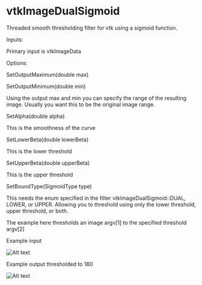 # vtkImageDualSigmoid
Threaded smooth thresholding filter for vtk using a sigmoid function.

Inputs:

 Primary input is vtkImageData
 
Options:

 SetOutputMaximum(double max)
 
 SetOutputMinimum(double min)
 
  Using the output max and min you can specify the range of the resulting image. Usually you want this to be the original image range.
  
 SetAlpha(double alpha)
 
  This is the smoothness of the curve
  
 SetLowerBeta(double lowerBeta)
 
  This is the lower threshold
  
 SetUpperBeta(double upperBeta)
 
  This is the upper threshold
  
 SetBoundType(SigmoidType type)
 
  This needs the enum specified in the filter vtkImageDualSigmoid::DUAL, LOWER, or UPPER. Allowing you to threshold using only the lower threshold, upper threshold, or both.
  
The example here thresholds an image argv[1] to the specified threshold argv[2]

Example input

![Alt text](https://i2.wp.com/andaharoo.files.wordpress.com/2018/03/test.png?ssl=1&w=450)

Example output thresholded to 180

![Alt text](https://i2.wp.com/andaharoo.files.wordpress.com/2018/03/output.png?ssl=1&w=450)